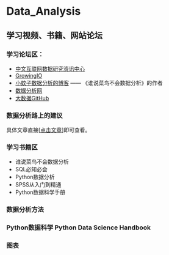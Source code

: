 # Data_Analysis

## 学习视频、书籍、网站论坛

### 学习论坛区：
 - [中文互联网数据研究资讯中心](http://www.199it.com/)
 - [GrowingIO](https://blog.growingio.com/)
 - [小蚊子数据分析的博客](http://blog.sina.com.cn/xiaowenzi22) —— 《谁说菜鸟不会数据分析》的作者
 - [数据分析网](http://www.afenxi.com/)
 - [大数据GitHub](https://github.com/onurakpolat/awesome-bigdata)

### 数据分析路上的建议
具体文章直接[[点击文章]()]即可查看。
 
### 学习书籍区
 - 谁说菜鸟不会数据分析
 - SQL必知必会
 - Python数据分析
 - SPSS从入门到精通
 - Python数据科学手册

### 数据分析方法

### Python数据科学 Python Data Science Handbook

### 图表




